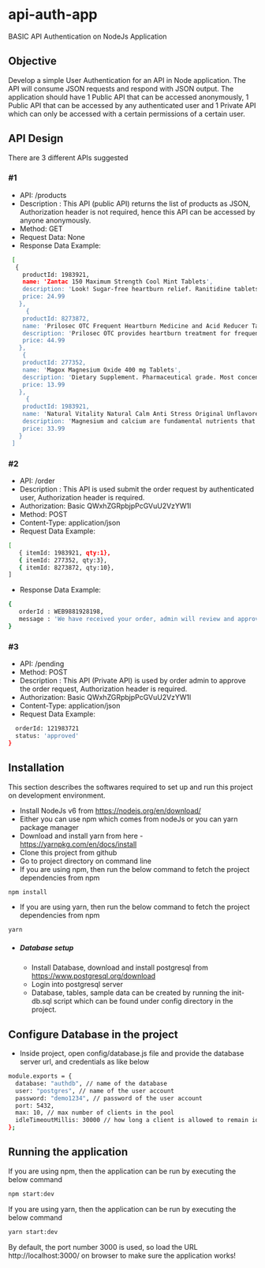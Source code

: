 # api-auth-app
BASIC API Authentication on NodeJs Application

## Objective
Develop a simple User Authentication for an API in Node application. The API will consume JSON requests and respond with JSON output. The application should have 1 Public API that can be accessed anonymously, 1 Public API that can be accessed by any authenticated user and 1 Private API which can only be accessed with a certain permissions of a certain user. 

## API Design

There are 3 different APIs suggested

 ### #1
 - API: /products
 - Description : This API (public API) returns the list of products as JSON, Authorization header is    not required, hence this API can be  accessed by anyone anonymously.
 - Method: GET
 - Request Data: None
 - Response Data Example:
```sh
 [
  {
	productId: 1983921,
	name: 'Zantac 150 Maximum Strength Cool Mint Tablets',
	description: 'Look! Sugar-free heartburn relief. Ranitidine tablets 150 mg. Prevents & relieves heartburn associated with acid indigestion & sour stomach. Easy to swallow with water. '
	price: 24.99
   },
     {
	productId: 8273872,
	name: 'Prilosec OTC Frequent Heartburn Medicine and Acid Reducer Tablets, 28CT',
	description: 'Prilosec OTC provides heartburn treatment for frequent heartburn that occurs 2 or more days a week'
	price: 44.99
   },
    {
	productId: 277352,
	name: 'Magox Magnesium Oxide 400 mg Tablets',
	description: 'Dietary Supplement. Pharmaceutical grade. Most concentrated form of magnesium. Just one dose delivers over 120% of the daily value. Doctor recommended. Sugar and gluten-free.'
	price: 13.99
   },
     {
	productId: 1983921,
	name: 'Natural Vitality Natural Calm Anti Stress Original Unflavored Liquid Drink 350mg, 16 OZ',
	description: 'Magnesium and calcium are fundamental nutrients that need to be in balance with each other in order for you to fully experience good health. Their importance on a cellular level is critical. '
	price: 33.99
   }
 ]
```
### #2
 - API: /order
 - Description : This API is used submit the order request by authenticated user, Authorization header is required.
 - Authorization: Basic QWxhZGRpbjpPcGVuU2VzYW1l
 - Method: POST
 - Content-Type: application/json
 - Request Data Example: 
 ```sh
 [
	{ itemId: 1983921, qty:1},
	{ itemId: 277352, qty:3},
	{ itemId: 8273872, qty:10},
 ]
```
 - Response Data Example:
 ```sh
{
	orderId : WEB9881928198,
	message : 'We have received your order, admin will review and approve the order for the shipment'
 }
```
 
 
 ### #3
 - API: /pending
 - Method: POST
 - Description : This API (Private API) is used by order admin to approve the order request, Authorization header is required.
 - Authorization: Basic QWxhZGRpbjpPcGVuU2VzYW1l
 - Content-Type: application/json
 - Request Data Example:
 ```sh {
   orderId: 121983721
   status: 'approved'
 }
```
## Installation

This section describes the softwares required to set up and run this project on development environment.

- Install NodeJs v6 from https://nodejs.org/en/download/
- Either you can use npm which comes from nodeJs or you can yarn package manager
- Download and install yarn from here - https://yarnpkg.com/en/docs/install
- Clone this project from github
- Go to project directory on command line
- If you are using npm, then run the below command to fetch the project dependencies from npm
 ```sh
 npm install
```
- If you are using yarn, then run the below command to fetch the project dependencies from npm
```sh
yarn
```
 - ##### Database setup
    - Install Database, download and install postgresql from https://www.postgresql.org/download
    - Login into postgresql server
     - Database, tables, sample data can be created by running the init-db.sql script which can be found under config directory in the project.

## Configure Database in the project
- Inside project, open config/database.js file and provide the database server url, and credentials
as like below
```sh
module.exports = {
  database: "authdb", // name of the database
  user: "postgres", // name of the user account
  password: "demo1234", // password of the user account
  port: 5432,
  max: 10, // max number of clients in the pool
  idleTimeoutMillis: 30000 // how long a client is allowed to remain idle before being closed
};
```

## Running the application
If you are using npm, then the application can be run by executing the below command
```sh
npm start:dev
```
If you are using yarn,  then the application can be run by executing the below command
```sh
yarn start:dev
```
By default, the port number 3000 is used, so load the URL http://localhost:3000/ on browser to make sure the application works!



